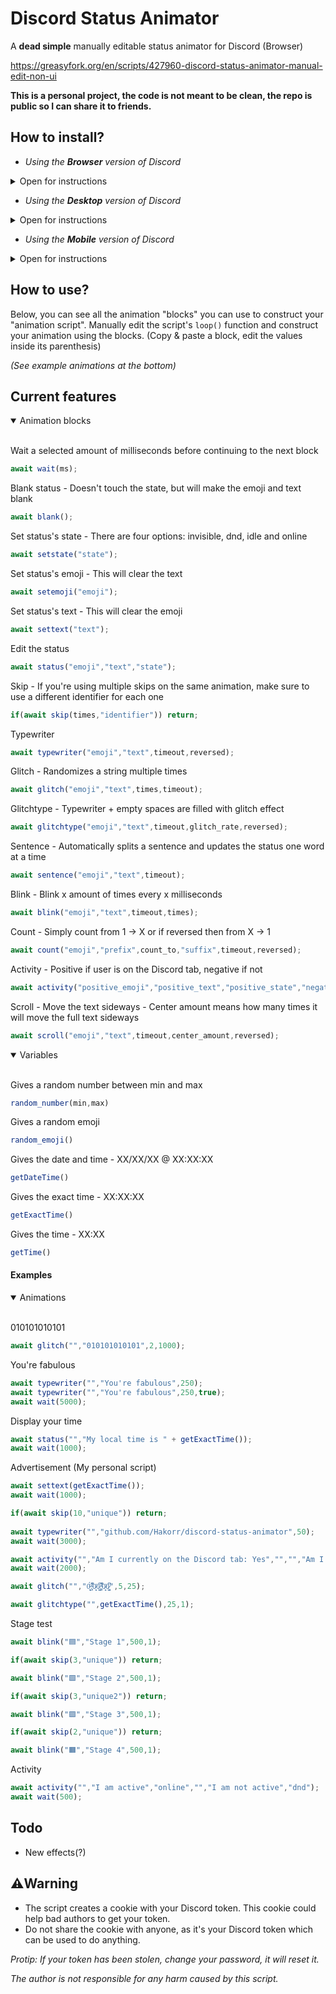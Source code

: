 # Discord Status Animator
A **dead simple** manually editable status animator for Discord (Browser)

https://greasyfork.org/en/scripts/427960-discord-status-animator-manual-edit-non-ui

**This is a personal project, the code is not meant to be clean, the repo is public so I can share it to friends.**

## How to install?

* *Using the **Browser** version of Discord*
<details>
<summary>Open for instructions</summary><br>
 
1. Install [Violentmonkey](https://violentmonkey.github.io/) or similar.
2. Add the script manually or via [GreasyFork](https://www.greasyfork.org/en/scripts/427960-discord-status-animator-manual-edit-non-ui).
---
</details>

* *Using the **Desktop** version of Discord*
<details>
<summary>Open for instructions</summary><br>
  
  * You can add the script manually by opening the console with CTRL + SHIFT + I and pasting the script there.
 
Your status won't be cleared after you exit Discord.

---
</details>

* *Using the **Mobile** version of Discord*
<details>
<summary>Open for instructions</summary><br>
  
(**Currently not working, at least with this method of using userscripts on mobile. You can still try.**)
  
1. Install Firefox Nightly.
2. Go to the settings, scroll down to the last option "About Firefox Nightly".
3. Click the Firefox logo a couple times until you've unlocked the extra settings.
4. Go back to the settings, open the "Custom Add-on collection"
5. User ID `16914517` Collection name `Userscript-managers`
6. Install/Enable Violentmonkey or any of the other ones.
7. Tap the extension you just installed, go to its settings.
8. Add the Animator script manually by copy pasting, or go visit its [GreasyFork](https://greasyfork.org/en/scripts/427960-discord-status-animator-manual-edit-non-ui) while still using Firefox Nightly.
9. Use your Discord on your browser and see if it works.
 
*You could also try to use the script with [Tampermonkey's Android application](https://play.google.com/store/apps/details?id=net.biniok.tampermonkey).* 
 
---
</details>

## How to use?

Below, you can see all the animation "blocks" you can use to construct your "animation script". Manually edit the script's ```loop()``` function and construct your animation using the blocks. (Copy & paste a block, edit the values inside its parenthesis) 

*(See example animations at the bottom)*

## Current features

<details open>
<summary open>Animation blocks</summary><br>

Wait a selected amount of milliseconds before continuing to the next block
```js
await wait(ms);
```
Blank status - Doesn't touch the state, but will make the emoji and text blank
```js
await blank();
```
Set status's state - There are four options: invisible, dnd, idle and online
```js
await setstate("state");
```
Set status's emoji - This will clear the text
```js
await setemoji("emoji");
```
Set status's text - This will clear the emoji
```js
await settext("text");
```
Edit the status
```js
await status("emoji","text","state");
```
Skip - If you're using multiple skips on the same animation, make sure to use a different identifier for each one
```js
if(await skip(times,"identifier")) return;
```
Typewriter
```js
await typewriter("emoji","text",timeout,reversed);
```
Glitch - Randomizes a string multiple times
```js
await glitch("emoji","text",times,timeout);
```
Glitchtype - Typewriter + empty spaces are filled with glitch effect
```js
await glitchtype("emoji","text",timeout,glitch_rate,reversed);
```
Sentence - Automatically splits a sentence and updates the status one word at a time
```js
await sentence("emoji","text",timeout);
```
Blink - Blink x amount of times every x milliseconds
```js
await blink("emoji","text",timeout,times);
```
Count - Simply count from 1 -> X or if reversed then from X -> 1
```js
await count("emoji","prefix",count_to,"suffix",timeout,reversed);
```
Activity - Positive if user is on the Discord tab, negative if not
 ```js
 await activity("positive_emoji","positive_text","positive_state","negative_emoji","negative_text","negative_state");
 ```
Scroll - Move the text sideways - Center amount means how many times it will move the full text sideways
```js
await scroll("emoji","text",timeout,center_amount,reversed);
```
</details>

<details open>
<summary open>Variables</summary><br>
  
Gives a random number between min and max

```js
random_number(min,max)
```
Gives a random emoji
```js
random_emoji()
```
Gives the date and time - XX/XX/XX @ XX:XX:XX
```js
getDateTime()
```
Gives the exact time - XX:XX:XX
```js
getExactTime()
```
Gives the time - XX:XX
```js
getTime()
```
</details>

#### Examples

<details open>
<summary>Animations</summary><br>

010101010101
```js
await glitch("","010101010101",2,1000);
```
You're fabulous
```js
await typewriter("","You're fabulous",250);
await typewriter("","You're fabulous",250,true);
await wait(5000);
```
Display your time
```js
await status("","My local time is " + getExactTime());
await wait(1000);
```
Advertisement (My personal script)
```js
await settext(getExactTime());
await wait(1000);

if(await skip(10,"unique")) return;
  
await typewriter("","github.com/Hakorr/discord-status-animator",50);
await wait(3000);

await activity("","Am I currently on the Discord tab: Yes","","","Am I currently on the Discord tab: No","");
await wait(2000);

await glitch("","0̴͕̰͙̈́:̴̞̊͆͒ͅ0̷͈̇ͅ0̷̧̺͆̇:̴̞̊͆͒ͅ0̷͈̇ͅ0̷̧̺͆̇",5,25);

await glitchtype("",getExactTime(),25,1);
```
Stage test
```js
await blink("🟦","Stage 1",500,1);

if(await skip(3,"unique")) return;

await blink("🟩","Stage 2",500,1);

if(await skip(3,"unique2")) return;

await blink("🟪","Stage 3",500,1);

if(await skip(2,"unique")) return;

await blink("🟧","Stage 4",500,1);
```
Activity
```js
await activity("","I am active","online","","I am not active","dnd");
await wait(500);
```
</details>

## Todo

* New effects(?)

## ⚠️Warning

* The script creates a cookie with your Discord token. This cookie could help bad authors to get your token.
* Do not share the cookie with anyone, as it's your Discord token which can be used to do anything.

*Protip: If your token has been stolen, change your password, it will reset it.*

*The author is not responsible for any harm caused by this script.*
